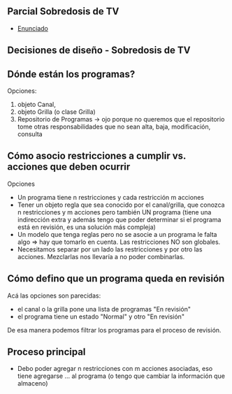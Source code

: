 
## Parcial Sobredosis de TV

- [Enunciado](https://docs.google.com/document/d/1PWOUE7_j_b085-esgH2-QkANAPVNzTBfvWccARGIzrE/edit?pli=1)


## Decisiones de diseño - Sobredosis de TV

## Dónde están los programas?

Opciones:
1. objeto Canal,
2. objeto Grilla (o clase Grilla)
3. Repositorio de Programas -> ojo porque no queremos que el repositorio tome otras responsabilidades que no sean alta, baja, modificación, consulta


## Cómo asocio restricciones a cumplir vs. acciones que deben ocurrir

Opciones
- Un programa tiene n restricciones y cada restricción m acciones
- Tener un objeto regla que sea conocido por el canal/grilla, que conozca n restricciones y m acciones pero también UN programa (tiene una indirección extra y además tengo que poder determinar si el programa está en revisión, es una solución más compleja)
- Un modelo que tenga reglas pero no se asocie a un programa le falta algo => hay que tomarlo en cuenta. Las restricciones NO son globales.
- Necesitamos separar por un lado las restricciones y por otro las acciones. Mezclarlas nos llevaría a no poder combinarlas.

## Cómo defino que un programa queda en revisión

Acá las opciones son parecidas:
- el canal o la grilla pone una lista de programas "En revisión"
- el programa tiene un estado "Normal" y otro "En revisión"

De esa manera podemos filtrar los programas para el proceso de revisión.

## Proceso principal

- Debo poder agregar n restricciones con m acciones asociadas, eso tiene agregarse ... al programa (o tengo que cambiar la información que almaceno)
